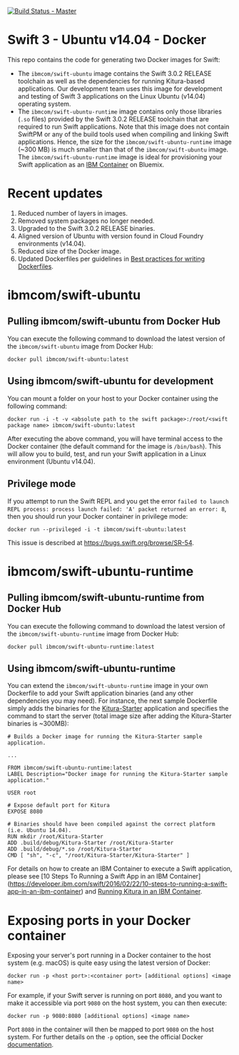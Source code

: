 [![Build Status - Master](https://travis-ci.org/IBM-Swift/swift-ubuntu-docker.svg?branch=master)](https://travis-ci.org/IBM-Swift/swift-ubuntu-docker)

# Swift 3 - Ubuntu v14.04 - Docker

This repo contains the code for generating two Docker images for Swift:

- The `ibmcom/swift-ubuntu` image contains the Swift 3.0.2 RELEASE toolchain as well as the dependencies for running Kitura-based applications. Our development team uses this image for development and testing of Swift 3 applications on the Linux Ubuntu (v14.04) operating system.
- The `ibmcom/swift-ubuntu-runtime` image contains only those libraries (`.so` files) provided by the Swift 3.0.2 RELEASE toolchain that are required to run Swift applications. Note that this image does not contain SwiftPM or any of the build tools used when compiling and linking Swift applications. Hence, the size for the `ibmcom/swift-ubuntu-runtime` image (~300 MB) is much smaller than that of the `ibmcom/swift-ubuntu` image. The `ibmcom/swift-ubuntu-runtime` image is ideal for provisioning your Swift application as an [IBM Container](https://www.ibm.com/cloud-computing/bluemix/containers) on Bluemix.

# Recent updates
1. Reduced number of layers in images.
2. Removed system packages no longer needed.
3. Upgraded to the Swift 3.0.2 RELEASE binaries.
4. Aligned version of Ubuntu with version found in Cloud Foundry environments (v14.04).
5. Reduced size of the Docker image.
6. Updated Dockerfiles per guidelines in [Best practices for writing Dockerfiles](https://docs.docker.com/engine/userguide/eng-image/dockerfile_best-practices/).

# ibmcom/swift-ubuntu
## Pulling ibmcom/swift-ubuntu from Docker Hub
You can execute the following command to download the latest version of the `ibmcom/swift-ubuntu` image from Docker Hub:

```
docker pull ibmcom/swift-ubuntu:latest
```

## Using ibmcom/swift-ubuntu for development
You can mount a folder on your host to your Docker container using the following command:

```
docker run -i -t -v <absolute path to the swift package>:/root/<swift package name> ibmcom/swift-ubuntu:latest
```

After executing the above command, you will have terminal access to the Docker container (the default command for the image is `/bin/bash`). This will allow you to build, test, and run your Swift application in a Linux environment (Ubuntu v14.04).

## Privilege mode
If you attempt to run the Swift REPL and you get the error `failed to launch REPL process: process launch failed: 'A' packet returned an error: 8`, then you should run your Docker container in privilege mode:

```
docker run --privileged -i -t ibmcom/swift-ubuntu:latest
```

This issue is described at https://bugs.swift.org/browse/SR-54.

# ibmcom/swift-ubuntu-runtime
## Pulling ibmcom/swift-ubuntu-runtime from Docker Hub
You can execute the following command to download the latest version of the `ibmcom/swift-ubuntu-runtime` image from Docker Hub:

```
docker pull ibmcom/swift-ubuntu-runtime:latest
```

## Using ibmcom/swift-ubuntu-runtime
You can extend the `ibmcom/swift-ubuntu-runtime` image in your own Dockerfile to add your Swift application binaries (and any other dependencies you may need). For instance, the next sample Dockerfile simply adds the binaries for the [Kitura-Starter](https://github.com/IBM-Bluemix/Kitura-Starter) application and specifies the command to start the server (total image size after adding the Kitura-Starter binaries is ~300MB):

```
# Builds a Docker image for running the Kitura-Starter sample application.

...

FROM ibmcom/swift-ubuntu-runtime:latest
LABEL Description="Docker image for running the Kitura-Starter sample application."

USER root

# Expose default port for Kitura
EXPOSE 8080

# Binaries should have been compiled against the correct platform (i.e. Ubuntu 14.04).
RUN mkdir /root/Kitura-Starter
ADD .build/debug/Kitura-Starter /root/Kitura-Starter
ADD .build/debug/*.so /root/Kitura-Starter
CMD [ "sh", "-c", "/root/Kitura-Starter/Kitura-Starter" ]
```

For details on how to create an IBM Container to execute a Swift application, please see [10 Steps To Running a Swift App in an IBM Container] (https://developer.ibm.com/swift/2016/02/22/10-steps-to-running-a-swift-app-in-an-ibm-container) and [Running Kitura in an IBM Container](https://developer.ibm.com/swift/2016/03/04/running-kitura-in-an-ibm-container/).

# Exposing ports in your Docker container
Exposing your server's port running in a Docker container to the host system (e.g. macOS) is quite easy using the latest version of Docker:

```
docker run -p <host port>:<container port> [additional options] <image name>
```

For example, if your Swift server is running on port `8080`, and you want to make it accessible via port `9080` on the host system, you can then execute:

```
docker run -p 9080:8080 [additional options] <image name>
```

Port `8080` in the container will then be mapped to port `9080` on the host system. For further details on the `-p` option, see the official Docker [documentation](https://docs.docker.com/engine/reference/run/#/expose-incoming-ports).
